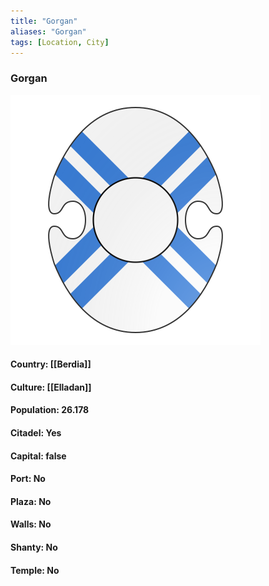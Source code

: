 ```yaml
---
title: "Gorgan"
aliases: "Gorgan"
tags: [Location, City]
---
```

### Gorgan
![](attachment/143a2fa341aa86c9679b26573366e982.svg)

#### Country: [[Berdia]]

#### Culture: [[Elladan]]

#### Population: 26.178

#### Citadel: Yes

#### Capital: false

#### Port: No

#### Plaza: No

#### Walls: No

#### Shanty: No

#### Temple: No

